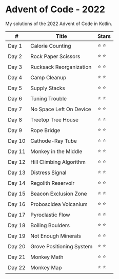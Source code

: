 # Advent of Code - 2022

My solutions of the 2022 Advent of Code in Kotlin.

\# | Title                    | Stars         |
------------ |--------------------------|---------------| 
Day 1 | Calorie Counting         | :star: :star: |
Day 2 | Rock Paper Scissors      | :star: :star: |
Day 3 | Rucksack Reorganization  | :star: :star: |
Day 4 | Camp Cleanup             | :star: :star: |
Day 5 | Supply Stacks            | :star: :star: |
Day 6 | Tuning Trouble           | :star: :star: |
Day 7 | No Space Left On Device  | :star: :star: |
Day 8 | Treetop Tree House       | :star: :star: |
Day 9 | Rope Bridge              | :star: :star: |
Day 10 | Cathode-Ray Tube         | :star: :star: |
Day 11 | Monkey in the Middle     | :star: :star: |
Day 12 | Hill Climbing Algorithm  | :star: :star: |
Day 13 | Distress Signal          | :star: :star: |
Day 14 | Regolith Reservoir       | :star: :star: |
Day 15 | Beacon Exclusion Zone    | :star: :star: |
Day 16 | Proboscidea Volcanium    | :star: :star: |
Day 17 | Pyroclastic Flow         | :star: :star: |
Day 18 | Boiling Boulders         | :star: :star: |
Day 19 | Not Enough Minerals      | :star: :star: |
Day 20 | Grove Positioning System | :star: :star: |
Day 21 | Monkey Math              | :star: :star: |
Day 22 | Monkey Map               | :star: :star: |